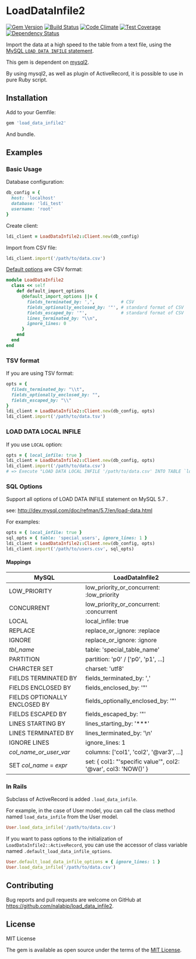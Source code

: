 # LoadDataInfile2

[![Gem Version](https://badge.fury.io/rb/load_data_infile2.svg)](https://badge.fury.io/rb/load_data_infile2)
[![Build Status](https://travis-ci.org/nalabjp/load_data_infile2.svg?branch=master)](https://travis-ci.org/nalabjp/load_data_infile2)
[![Code Climate](https://codeclimate.com/github/nalabjp/load_data_infile2/badges/gpa.svg)](https://codeclimate.com/github/nalabjp/load_data_infile2)
[![Test Coverage](https://codeclimate.com/github/nalabjp/load_data_infile2/badges/coverage.svg)](https://codeclimate.com/github/nalabjp/load_data_infile2/coverage)
[![Dependency Status](https://gemnasium.com/nalabjp/load_data_infile2.svg)](https://gemnasium.com/nalabjp/load_data_infile2)

Import the data at a high speed to the table from a text file, using the [MySQL `LOAD DATA INFILE` statement](http://dev.mysql.com/doc/refman/5.7/en/load-data.html).

This gem is dependent on [mysql2](https://github.com/brianmario/mysql2).

By using mysql2, as well as plugin of ActiveRecord, it is possible to use in pure Ruby script.

## Installation

Add to your Gemfile:

```ruby
gem 'load_data_infile2'
```

And bundle.

## Examples
### Basic Usage

Database configuration:

```ruby
db_config = {
  host: 'localhost'
  database: 'ldi_test'
  username: 'root'
}
```

Create client:

```ruby
ldi_client = LoadDataInfile2::Client.new(db_config)
```

Import from CSV file:

```ruby
ldi_client.import('/path/to/data.csv')
```

[Default options](https://github.com/nalabjp/load_data_infile2/blob/master/lib/load_data_infile2.rb#L10-L22) are CSV format:

```ruby
module LoadDataInfile2
  class << self
    def default_import_options
      @default_import_options ||= {
        fields_terminated_by: ',',          # CSV
        fields_optionally_enclosed_by: '"', # standard format of CSV
        fields_escaped_by: '"',             # standard format of CSV
        lines_terminated_by: "\\n",
        ignore_lines: 0
      }
    end
  end
end
```

### TSV format

If you are using TSV format:

```ruby
opts = {
  fileds_terminated_by: "\\t",
  fields_optionally_enclosed_by: "",
  fields_escaped_by: "\\"
}
ldi_client = LoadDataInfile2::Client.new(db_config, opts)
ldi_client.import('/path/to/data.tsv')
```

### LOAD DATA LOCAL INFILE

If you use `LOCAL` option:

```ruby
opts = { local_infile: true }
ldi_client = LoadDataInfile2::Client.new(db_config, opts)
ldi_client.import('/path/to/data.csv')
# => Execute "LOAD DATA LOCAL INFILE '/path/to/data.csv' INTO TABLE `ldi_test`.`data`;"
```

### SQL Options
Support all options of LOAD DATA INFILE statement on MySQL 5.7 .

see: http://dev.mysql.com/doc/refman/5.7/en/load-data.html

For examples:

```ruby
opts = { local_infile: true }
sql_opts = { table: 'special_users', ignore_lines: 1 }
ldi_client = LoadDataInfile2::Client.new(db_config, opts)
ldi_client.import('/path/to/users.csv', sql_opts)
```

#### Mappings
|MySQL|LoadDataInfile2|
| --- | --- |
| LOW_PRIORITY | low_priority_or_concurrent: :low_priority |
| CONCURRENT | low_priority_or_concurrent: :concurrent |
| LOCAL | local_infile: true |
| REPLACE | replace_or_ignore: :replace |
| IGNORE | replace_or_ignore: :ignore |
| *tbl_name* | table: 'special_table_name' |
| PARTITION | partition: 'p0' / ['p0', 'p1', ...] |
| CHARCTER SET | charset: 'utf8' |
| FIELDS TERMINATED BY | fields_terminated_by: ',' |
| FIELDS ENCLOSED BY | fields_enclosed_by: '"' |
| FIELDS OPTIONALLY ENCLOSED BY | fields_optionally_enclosed_by: '"' |
| FIELDS ESCAPED BY | fields_escaped_by: '"' |
| LINES STARTING BY | lines_starting_by: '***' |
| LINES TERMINATED BY | lines_terminated_by: '\\n' |
| IGNORE LINES | ignore_lines: 1 |
| *col_name_or_user_var* | columns: ['col1', 'col2', '@var3', ...] |
| SET *col_name* = *expr* | set: { col1: "'specific value'", col2: '@var', col3: 'NOW()' } |

### In Rails

Subclass of ActiveRecord is added `.load_data_infile`.

For example, in the case of User model, you can call the class method named `load_data_infile` from the User model.

```ruby
User.load_data_infile('/path/to/data.csv')
```

If you want to pass options to the initialization of `LoadDataInfile2::ActiveRecord`, you can use the accessor of class variable named `.default_load_data_infile_options`.

```ruby
User.default_load_data_infile_options = { ignore_lines: 1 }
User.load_data_infile('/path/to/data.csv')
```

## Contributing

Bug reports and pull requests are welcome on GitHub at https://github.com/nalabjp/load_data_infile2.

## License

MIT License

The gem is available as open source under the terms of the [MIT License](http://opensource.org/licenses/MIT).
